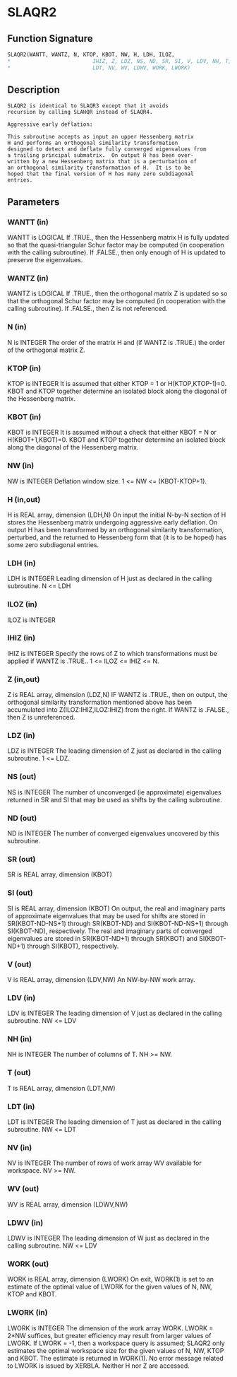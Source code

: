 # SLAQR2

## Function Signature

```fortran
SLAQR2(WANTT, WANTZ, N, KTOP, KBOT, NW, H, LDH, ILOZ,
*                          IHIZ, Z, LDZ, NS, ND, SR, SI, V, LDV, NH, T,
*                          LDT, NV, WV, LDWV, WORK, LWORK)
```

## Description


    SLAQR2 is identical to SLAQR3 except that it avoids
    recursion by calling SLAHQR instead of SLAQR4.

    Aggressive early deflation:

    This subroutine accepts as input an upper Hessenberg matrix
    H and performs an orthogonal similarity transformation
    designed to detect and deflate fully converged eigenvalues from
    a trailing principal submatrix.  On output H has been over-
    written by a new Hessenberg matrix that is a perturbation of
    an orthogonal similarity transformation of H.  It is to be
    hoped that the final version of H has many zero subdiagonal
    entries.

## Parameters

### WANTT (in)

WANTT is LOGICAL If .TRUE., then the Hessenberg matrix H is fully updated so that the quasi-triangular Schur factor may be computed (in cooperation with the calling subroutine). If .FALSE., then only enough of H is updated to preserve the eigenvalues.

### WANTZ (in)

WANTZ is LOGICAL If .TRUE., then the orthogonal matrix Z is updated so so that the orthogonal Schur factor may be computed (in cooperation with the calling subroutine). If .FALSE., then Z is not referenced.

### N (in)

N is INTEGER The order of the matrix H and (if WANTZ is .TRUE.) the order of the orthogonal matrix Z.

### KTOP (in)

KTOP is INTEGER It is assumed that either KTOP = 1 or H(KTOP,KTOP-1)=0. KBOT and KTOP together determine an isolated block along the diagonal of the Hessenberg matrix.

### KBOT (in)

KBOT is INTEGER It is assumed without a check that either KBOT = N or H(KBOT+1,KBOT)=0. KBOT and KTOP together determine an isolated block along the diagonal of the Hessenberg matrix.

### NW (in)

NW is INTEGER Deflation window size. 1 <= NW <= (KBOT-KTOP+1).

### H (in,out)

H is REAL array, dimension (LDH,N) On input the initial N-by-N section of H stores the Hessenberg matrix undergoing aggressive early deflation. On output H has been transformed by an orthogonal similarity transformation, perturbed, and the returned to Hessenberg form that (it is to be hoped) has some zero subdiagonal entries.

### LDH (in)

LDH is INTEGER Leading dimension of H just as declared in the calling subroutine. N <= LDH

### ILOZ (in)

ILOZ is INTEGER

### IHIZ (in)

IHIZ is INTEGER Specify the rows of Z to which transformations must be applied if WANTZ is .TRUE.. 1 <= ILOZ <= IHIZ <= N.

### Z (in,out)

Z is REAL array, dimension (LDZ,N) IF WANTZ is .TRUE., then on output, the orthogonal similarity transformation mentioned above has been accumulated into Z(ILOZ:IHIZ,ILOZ:IHIZ) from the right. If WANTZ is .FALSE., then Z is unreferenced.

### LDZ (in)

LDZ is INTEGER The leading dimension of Z just as declared in the calling subroutine. 1 <= LDZ.

### NS (out)

NS is INTEGER The number of unconverged (ie approximate) eigenvalues returned in SR and SI that may be used as shifts by the calling subroutine.

### ND (out)

ND is INTEGER The number of converged eigenvalues uncovered by this subroutine.

### SR (out)

SR is REAL array, dimension (KBOT)

### SI (out)

SI is REAL array, dimension (KBOT) On output, the real and imaginary parts of approximate eigenvalues that may be used for shifts are stored in SR(KBOT-ND-NS+1) through SR(KBOT-ND) and SI(KBOT-ND-NS+1) through SI(KBOT-ND), respectively. The real and imaginary parts of converged eigenvalues are stored in SR(KBOT-ND+1) through SR(KBOT) and SI(KBOT-ND+1) through SI(KBOT), respectively.

### V (out)

V is REAL array, dimension (LDV,NW) An NW-by-NW work array.

### LDV (in)

LDV is INTEGER The leading dimension of V just as declared in the calling subroutine. NW <= LDV

### NH (in)

NH is INTEGER The number of columns of T. NH >= NW.

### T (out)

T is REAL array, dimension (LDT,NW)

### LDT (in)

LDT is INTEGER The leading dimension of T just as declared in the calling subroutine. NW <= LDT

### NV (in)

NV is INTEGER The number of rows of work array WV available for workspace. NV >= NW.

### WV (out)

WV is REAL array, dimension (LDWV,NW)

### LDWV (in)

LDWV is INTEGER The leading dimension of W just as declared in the calling subroutine. NW <= LDV

### WORK (out)

WORK is REAL array, dimension (LWORK) On exit, WORK(1) is set to an estimate of the optimal value of LWORK for the given values of N, NW, KTOP and KBOT.

### LWORK (in)

LWORK is INTEGER The dimension of the work array WORK. LWORK = 2*NW suffices, but greater efficiency may result from larger values of LWORK. If LWORK = -1, then a workspace query is assumed; SLAQR2 only estimates the optimal workspace size for the given values of N, NW, KTOP and KBOT. The estimate is returned in WORK(1). No error message related to LWORK is issued by XERBLA. Neither H nor Z are accessed.

